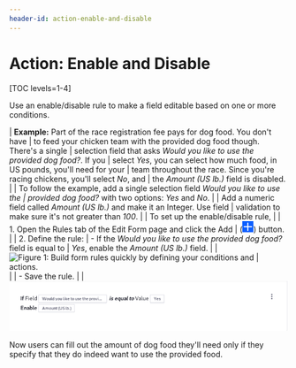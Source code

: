 ```yaml
---
header-id: action-enable-and-disable
---
```


# Action: Enable and Disable

[TOC levels=1-4]

Use an enable/disable rule to make a field editable based on one or more conditions.

| **Example:** Part of the race registration fee pays for dog food. You don't have
| to feed your chicken team with the provided dog food though. There's a single
| selection field that asks *Would you like to use the provided dog food?*. If you
| select *Yes*, you can select how much food, in US pounds, you'll need for your
| team throughout the race. Since you're racing chickens, you'll select *No*, and
| the *Amount (US lb.)* field is disabled.
| 
| To follow the example, add a single selection field *Would you like to use the
| provided dog food?* with two options: *Yes* and *No*.
| 
| Add a numeric field called *Amount (US lb.)* and make it an Integer. Use field
| validation to make sure it's not greater than *100*.
| 
| To set up the enable/disable rule,
| 
| 1. Open the Rules tab of the Edit Form page and click the Add
|    (![Add](../../../images/icon-add.png)) button.
| 
| 2. Define the rule:
|     - If the *Would you like to use the provided dog food?* field is equal to
|       *Yes*, enable the *Amount (US lb.)* field.
| 
|     ![Figure 1: Build form rules quickly by defining your conditions and
|     actions.](../../../images/forms-enable-rule.png)
| 
|     - Save the rule.
| 
|     ![Figure 2: Once a rule is saved, it is displayed so that you can easily understand what it does.](../../../images/forms-enable-rule2.png)

Now users can fill out the amount of dog food they'll need only if they specify
that they do indeed want to use the provided food.
